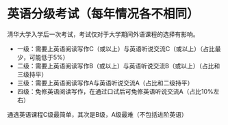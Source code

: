 # 英语分级考试（每年情况各不相同）

清华大学入学后一次考试，考试仅对于大学期间外语课程的选择有影响。

- 一级：需要上英语阅读写作C（或以上）与英语听说交流C（或以上）（占比最少，可能低于5%）
- 二级：需要上英语阅读写作B（或以上）与英语听说交流B（或以上）（占比和三级持平）
- 三级：需要上英语阅读写作A与英语听说交流A（占比和二级持平）
- 四级：免修英语阅读写作，在通过口试后可免修英语听说交流A（占比10%左右）

通选英语课程C级最简单，其次是B级，A级最难（不包括进阶英语）
